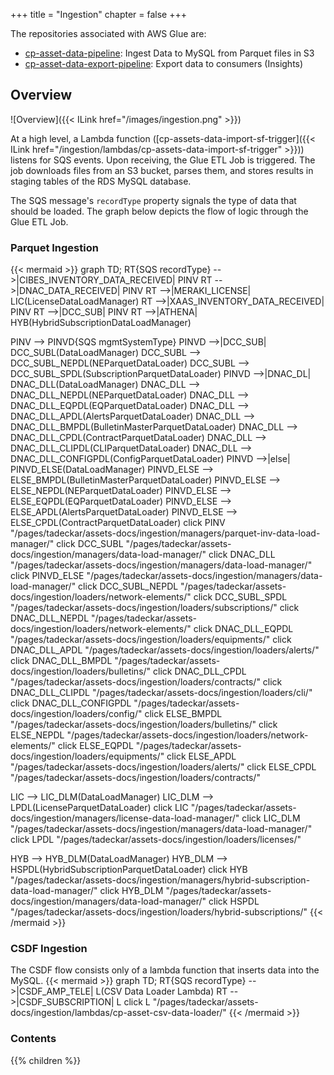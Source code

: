 +++
title = "Ingestion"
chapter = false
+++

The repositories associated with AWS Glue are:
- [cp-asset-data-pipeline](https://www-github3.cisco.com/cxe/cp-asset-data-pipeline): Ingest Data to MySQL from Parquet files in S3
- [cp-asset-data-export-pipeline](https://www-github3.cisco.com/cxe/cp-asset-data-export-pipeline): Export data to consumers (Insights)

## Overview
![Overview]({{< ILink href="/images/ingestion.png" >}})

At a high level, a Lambda function ([cp-assets-data-import-sf-trigger]({{< ILink href="/ingestion/lambdas/cp-assets-data-import-sf-trigger" >}})) listens for SQS events. Upon receiving, the Glue ETL Job is triggered. The job downloads files from an S3 bucket, parses them, and stores results in staging tables of the RDS MySQL database.

The SQS message's `recordType` property signals the type of data that should be loaded. The graph below depicts the flow of logic through the Glue ETL Job.


### Parquet Ingestion
{{< mermaid >}}
graph TD;
  RT{SQS recordType} -->|CIBES_INVENTORY_DATA_RECEIVED| PINV
  RT -->|DNAC_DATA_RECEIVED| PINV
  RT -->|MERAKI_LICENSE| LIC(LicenseDataLoadManager)
  RT -->|XAAS_INVENTORY_DATA_RECEIVED| PINV
  RT -->|DCC_SUB| PINV
  RT -->|ATHENA| HYB(HybridSubscriptionDataLoadManager)

  PINV --> PINVD{SQS mgmtSystemType}
  PINVD -->|DCC_SUB| DCC_SUBL(DataLoadManager)
  DCC_SUBL --> DCC_SUBL_NEPDL(NEParquetDataLoader)
  DCC_SUBL --> DCC_SUBL_SPDL(SubscriptionParquetDataLoader)
  PINVD -->|DNAC_DL| DNAC_DLL(DataLoadManager)
  DNAC_DLL --> DNAC_DLL_NEPDL(NEParquetDataLoader)
  DNAC_DLL --> DNAC_DLL_EQPDL(EQParquetDataLoader)
  DNAC_DLL --> DNAC_DLL_APDL(AlertsParquetDataLoader)
  DNAC_DLL --> DNAC_DLL_BMPDL(BulletinMasterParquetDataLoader)
  DNAC_DLL --> DNAC_DLL_CPDL(ContractParquetDataLoader)
  DNAC_DLL --> DNAC_DLL_CLIPDL(CLIParquetDataLoader)
  DNAC_DLL --> DNAC_DLL_CONFIGPDL(ConfigParquetDataLoader)
  PINVD -->|else| PINVD_ELSE(DataLoadManager)
  PINVD_ELSE --> ELSE_BMPDL(BulletinMasterParquetDataLoader)
  PINVD_ELSE --> ELSE_NEPDL(NEParquetDataLoader)
  PINVD_ELSE --> ELSE_EQPDL(EQParquetDataLoader)
  PINVD_ELSE --> ELSE_APDL(AlertsParquetDataLoader)
  PINVD_ELSE --> ELSE_CPDL(ContractParquetDataLoader)
  click PINV "/pages/tadeckar/assets-docs/ingestion/managers/parquet-inv-data-load-manager/"
  click DCC_SUBL "/pages/tadeckar/assets-docs/ingestion/managers/data-load-manager/"
  click DNAC_DLL "/pages/tadeckar/assets-docs/ingestion/managers/data-load-manager/"
  click PINVD_ELSE "/pages/tadeckar/assets-docs/ingestion/managers/data-load-manager/"
  click DCC_SUBL_NEPDL "/pages/tadeckar/assets-docs/ingestion/loaders/network-elements/"
  click DCC_SUBL_SPDL "/pages/tadeckar/assets-docs/ingestion/loaders/subscriptions/"
  click DNAC_DLL_NEPDL "/pages/tadeckar/assets-docs/ingestion/loaders/network-elements/"
  click DNAC_DLL_EQPDL "/pages/tadeckar/assets-docs/ingestion/loaders/equipments/"
  click DNAC_DLL_APDL "/pages/tadeckar/assets-docs/ingestion/loaders/alerts/"
  click DNAC_DLL_BMPDL "/pages/tadeckar/assets-docs/ingestion/loaders/bulletins/"
  click DNAC_DLL_CPDL "/pages/tadeckar/assets-docs/ingestion/loaders/contracts/"
  click DNAC_DLL_CLIPDL "/pages/tadeckar/assets-docs/ingestion/loaders/cli/"
  click DNAC_DLL_CONFIGPDL "/pages/tadeckar/assets-docs/ingestion/loaders/config/"
  click ELSE_BMPDL "/pages/tadeckar/assets-docs/ingestion/loaders/bulletins/"
  click ELSE_NEPDL "/pages/tadeckar/assets-docs/ingestion/loaders/network-elements/"
  click ELSE_EQPDL "/pages/tadeckar/assets-docs/ingestion/loaders/equipments/"
  click ELSE_APDL "/pages/tadeckar/assets-docs/ingestion/loaders/alerts/"
  click ELSE_CPDL "/pages/tadeckar/assets-docs/ingestion/loaders/contracts/"

  LIC --> LIC_DLM(DataLoadManager)
  LIC_DLM --> LPDL(LicenseParquetDataLoader)
  click LIC "/pages/tadeckar/assets-docs/ingestion/managers/license-data-load-manager/"
  click LIC_DLM "/pages/tadeckar/assets-docs/ingestion/managers/data-load-manager/"
  click LPDL "/pages/tadeckar/assets-docs/ingestion/loaders/licenses/"

  HYB --> HYB_DLM(DataLoadManager)
  HYB_DLM --> HSPDL(HybridSubscriptionParquetDataLoader)
  click HYB "/pages/tadeckar/assets-docs/ingestion/managers/hybrid-subscription-data-load-manager/"
  click HYB_DLM "/pages/tadeckar/assets-docs/ingestion/managers/data-load-manager/"
  click HSPDL "/pages/tadeckar/assets-docs/ingestion/loaders/hybrid-subscriptions/"
{{< /mermaid >}}

### CSDF Ingestion
The CSDF flow consists only of a lambda function that inserts data into the MySQL.
{{< mermaid >}}
graph TD;
  RT{SQS recordType} -->|CSDF_AMP_TELE| L(CSV Data Loader Lambda)
  RT -->|CSDF_SUBSCRIPTION| L
  click L "/pages/tadeckar/assets-docs/ingestion/lambdas/cp-asset-csv-data-loader/"
{{< /mermaid >}}

### Contents
{{% children %}}
